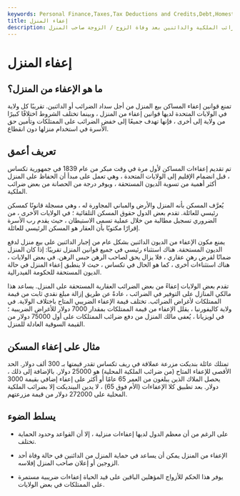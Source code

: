 ```yaml
---
keywords: Personal Finance,Taxes,Tax Deductions and Credits,Debt,Homestead Exemption,Mortgage,Property tax,Real Estate,State law,Deductions and Credits
title: إعفاء المنزل
description: يحمي إعفاء المنزل قيمة المنزل من ضرائب الملكية والدائنين بعد وفاة الزوج / الزوجة صاحب المنزل.
---
```


# إعفاء المنزل
## ما هو الإعفاء من المنزل؟

تمنع قوانين إعفاء المساكن بيع المنزل من أجل سداد الضرائب أو الدائنين. تقريبًا كل ولاية في الولايات المتحدة لديها قوانين إعفاء من المنزل ، وبينما تختلف الشروط اختلافًا كبيرًا من ولاية إلى أخرى ، فإنها تهدف جميعًا إلى خفض الضرائب على الممتلكات وتأمين حق الأسرة في استخدام منزلها دون انقطاع.

## تعريف أعمق

تم تقديم إعفاءات المساكن لأول مرة في وقت مبكر من عام 1839 في جمهورية تكساس ، قبل انضمام الإقليم إلى الولايات المتحدة ، وهي تعمل على مبدأ أن الحفاظ على المنزل أكثر أهمية من تسوية الديون المستحقة ، ويوفر درجة من الحصانة من بعض ضرائب الملكية.

يُعرَّف المسكن بأنه المنزل والأرض والمباني المجاورة له ، وهي مسجلة قانونًا كمسكن رئيسي للعائلة. تقدم بعض الدول حقوق المسكن التلقائية ؛ في الولايات الأخرى ، من الضروري تسجيل مطالبة من خلال عملية تسمى الاستيطان ، حيث يقدم رب الأسرة إقرارًا مكتوبًا بأن العقار هو المسكن الرئيسي للعائلة.

يمنع مكون الإعفاء من الديون الدائنين بشكل عام من إجبار الدائنين على بيع منزل لدفع الديون المستحقة. هناك استثناء رئيسي في جميع قوانين المنزل تقريبًا: إذا كان المنزل ضمانًا لقرض رهن عقاري ، فلا يزال يحق لصاحب الرهن حبس الرهن. في بعض الولايات ، هناك استثناءات أخرى ، كما هو الحال في تكساس ، حيث لا ينطبق إعفاء المنزل في حالة الديون المستحقة للحكومة الفيدرالية.

تقدم بعض الولايات إعفاءً من بعض الضرائب العقارية المستحقة على المنزل. يساعد هذا مالكي المنازل على التوفير في الضرائب ، عادةً عن طريق إزالة مبلغ نقدي ثابت من قيمة الممتلكات لأغراض الضرائب. تختلف قيمة الإعفاء الضريبي المتاح باختلاف الولاية. في ولاية كاليفورنيا ، يقلل الإعفاء من قيمة الممتلكات بمقدار 7000 دولار للأغراض الضريبية ؛ في لويزيانا ، يُعفى مالك المنزل من دفع ضرائب الممتلكات على أول 75000 دولار من القيمة السوقية العادلة للمنزل.

## مثال على إعفاء المسكن

تمتلك عائلة بنديكت مزرعة عملاقة في ريف تكساس تقدر قيمتها بـ 300 ألف دولار. الحد الأقصى للإعفاء المتاح (من ضرائب الملكية المحلية) هو 25000 دولار. بالإضافة إلى ذلك ، يحصل الملاك الذين يبلغون من العمر 65 عامًا أو أكثر على إعفاء إضافي بقيمة 3000 دولار. بعد تطبيق كلا الإعفاءات (الأم فوق 65) ، لا يدين البينديكت إلا بضرائب الملكية المحلية على 272000 دولار من قيمة مزرعتهم.

## يسلط الضوء

- على الرغم من أن معظم الدول لديها إعفاءات منزلية ، إلا أن القواعد وحدود الحماية تختلف.

- الإعفاء من المنزل يمكن أن يساعد في حماية المنزل من الدائنين في حالة وفاة أحد الزوجين أو إعلان صاحب المنزل إفلاسه.

- يوفر هذا الحكم للأزواج المؤهلين الباقين على قيد الحياة إعفاءات ضريبية مستمرة على الممتلكات في بعض الولايات.

